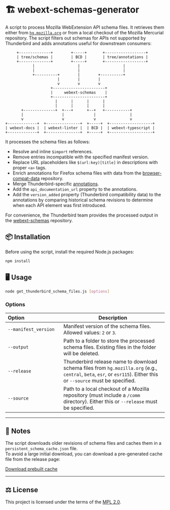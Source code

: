 # 🏗️ webext-schemas-generator

A script to process Mozilla WebExtension API schema files. It retrieves them either from [`hg.mozilla.org`](https://hg.mozilla.org) or from a local checkout of the Mozilla Mercurial repository. The script filters out schemas for APIs not supported by Thunderbird and adds annotations useful for downstream consumers:

```
     +--------------+        +-----+       +------------------+
     | tree/schemas |        | BCD |       | tree/annotations |
     +--------------+        +-----+       +------------------+
            |                   |                   |
            |                   |                   |
            +----------+        |        +----------+
                       |        |        |
                       v        v        v
                    +-----------------------+
                    |     webext-schemas    |
                    +-----------------------+
                      |      |      |      |
                      |      |      |      |
       +--------------+  +---+      +--+   +-----------+
       |                 |             |               |
       v                 v             v               v
+-------------+  +---------------+  +-----+  +-------------------+
| webext-docs |  | webext-linter |  | BCD |  | webext-typescript |
+-------------+  +---------------+  +-----+  +-------------------+
```

It processes the schema files as follows:

- Resolve and inline `$import` references.
- Remove entries incompatible with the specified manifest version.
- Replace URL placeholders like `$(url:key)[title]` in descriptions with proper `<a>` tags.
- Enrich annotations for Firefox schema files with data from the [browser-compat-data](https://github.com/mdn/browser-compat-data) repository.
- Merge Thunderbird-specific [annotations](https://searchfox.org/comm-central/source/mail/components/extensions/annotations/README.md).
- Add the `api_documentation_url` property to the annotations.
- Add the `version_added` property (Thunderbird compatibility data) to the annotations by comparing historical schema revisions to determine when each API element was first introduced.

For convenience, the Thunderbird team provides the processed output in the [webext-schemas](https://github.com/thunderbird/webext-schemas) repository.


## 📦 Installation

Before using the script, install the required Node.js packages:

```bash
npm install
```

## 🖥️ Usage

```bash
node get_thunderbird_schema_files.js [options]
```

### Options

| Option&nbsp;&nbsp;&nbsp;&nbsp;&nbsp;&nbsp;&nbsp;&nbsp;&nbsp;&nbsp;&nbsp;&nbsp;&nbsp;&nbsp;&nbsp;&nbsp;&nbsp;&nbsp;&nbsp;&nbsp;&nbsp;&nbsp;&nbsp;&nbsp;&nbsp; | Description                                                                 |
|---------------------------------|-----------------------------------------------------------------------------|
| `--manifest_version` | Manifest version of the schema files. Allowed values: `2` or `3`.           |
| `--output`           | Path to a folder to store the processed schema files. Existing files in the folder will be deleted. |
| `--release`          | Thunderbird release name to download schema files from `hg.mozilla.org` (e.g., `central`, `beta`, `esr`, or `esr115`). Either this or `--source` must be specified. |
| `--source`           | Path to a local checkout of a Mozilla repository (must include a `/comm` directory). Either this or `--release` must be specified. |

---

## 📄 Notes

The script downloads older revisions of schema files and caches them in a `persistent_schema_cache.json` file.  
To avoid a large initial download, you can download a pre-generated cache file from the release page:

[Download prebuilt cache](https://github.com/thunderbird/webext-schemas-generator/releases/tag/v1.0.0)

---

## ⚖️ License

This project is licensed under the terms of the [MPL 2.0](https://www.mozilla.org/en-US/MPL/2.0/).
